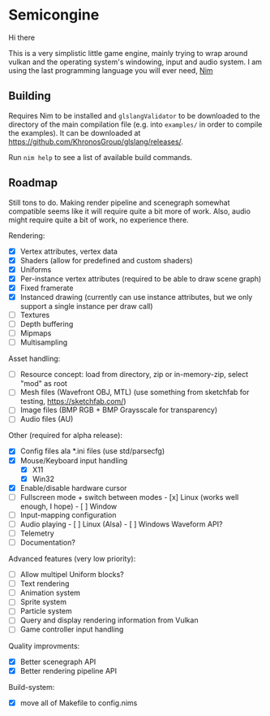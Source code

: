 Semicongine
===========

Hi there

This is a very simplistic little game engine, mainly trying to wrap around vulkan and the operating system's windowing, input and audio system.
I am using the last programming language you will ever need, [Nim](https://nim-lang.org/)

Building
--------

Requires Nim to be installed and ```glslangValidator``` to be downloaded to the
directory of the main compilation file (e.g. into ```examples/``` in order to
compile the examples). It can be downloaded at
https://github.com/KhronosGroup/glslang/releases/.

Run ```nim help``` to see a list of available build commands.

Roadmap
-------

Still tons to do. Making render pipeline and scenegraph somewhat compatible
seems like it will require quite a bit more of work. Also, audio might require
quite a bit of work, no experience there.

Rendering:

- [x] Vertex attributes, vertex data
- [x] Shaders (allow for predefined and custom shaders)
- [x] Uniforms
- [x] Per-instance vertex attributes (required to be able to draw scene graph)
- [x] Fixed framerate
- [x] Instanced drawing (currently can use instance attributes, but we only support a single instance per draw call)
- [ ] Textures
- [ ] Depth buffering
- [ ] Mipmaps 
- [ ] Multisampling 

Asset handling:
- [ ] Resource concept: load from directory, zip or in-memory-zip, select "mod" as root
- [ ] Mesh files (Wavefront OBJ, MTL) (use something from sketchfab for testing, https://sketchfab.com/)
- [ ] Image files (BMP RGB + BMP Graysscale for transparency)
- [ ] Audio files (AU)

Other (required for alpha release):
- [x] Config files ala \*.ini files (use std/parsecfg)
- [x] Mouse/Keyboard input handling
  - [x] X11
  - [x] Win32
- [x] Enable/disable hardware cursor
- [ ] Fullscreen mode + switch between modes
      - [x] Linux (works well enough, I hope)
      - [ ] Window
- [ ] Input-mapping configuration
- [ ] Audio playing
      - [ ] Linux (Alsa)
      - [ ] Windows Waveform API?
- [ ] Telemetry
- [ ]  Documentation?

Advanced features (very low priority):
- [ ] Allow multipel Uniform blocks?
- [ ] Text rendering
- [ ] Animation system
- [ ] Sprite system
- [ ] Particle system
- [ ] Query and display rendering information from Vulkan
- [ ] Game controller input handling

Quality improvments:

- [x] Better scenegraph API
- [x] Better rendering pipeline API

Build-system:
- [x] move all of Makefile to config.nims
